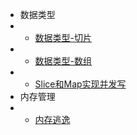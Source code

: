* 数据类型
* * [数据类型-切片](article/golang/article_1.md)
* * [数据类型-数组](article/golang/article_2.md)
* * [Slice和Map实现并发写](article/golang/article_3.md)
* 内存管理
* * [内存逃逸](article/golang/article_4.md)
